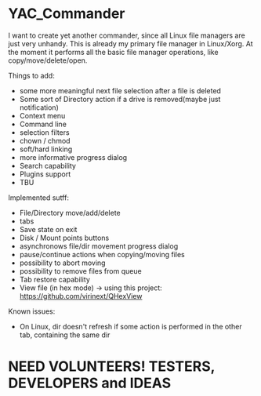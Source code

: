 # YAC_Commander
I want to create yet another commander, since all Linux file managers are just very unhandy.
This is already my primary file manager in Linux/Xorg.
At the moment it performs all the basic file manager operations, like copy/move/delete/open.

Things to add:
* some more meaningful next file selection after a file is deleted
* Some sort of Directory action if a drive is removed(maybe just notification)
* Context menu
* Command line
* selection filters
* chown / chmod
* soft/hard linking
* more informative progress dialog
* Search capability
* Plugins support
* TBU

Implemented sutff:
* File/Directory move/add/delete
* tabs
* Save state on exit
* Disk / Mount points buttons
* asynchronows file/dir movement progress dialog
* pause/continue actions when copying/moving files
* possibility to abort moving
* possibility to remove files from queue
* Tab restore capability
* View file (in hex mode) -> using this project: https://github.com/virinext/QHexView

Known issues:
* On Linux, dir doesn't refresh if some action is performed in the other tab, containing the same dir

# NEED VOLUNTEERS! TESTERS, DEVELOPERS and IDEAS
